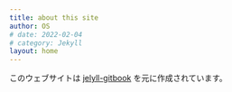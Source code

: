 ```yaml
---
title: about this site
author: OS
# date: 2022-02-04
# category: Jekyll
layout: home
---
```


このウェブサイトは [jelyll-gitbook](https://github.com/sighingnow/jekyll-gitbook) を元に作成されています。
